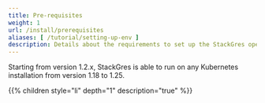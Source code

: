 ```yaml
---
title: Pre-requisites
weight: 1
url: /install/prerequisites
aliases: [ /tutorial/setting-up-env ]
description: Details about the requirements to set up the StackGres operator.
---
```


Starting from version 1.2.x, StackGres is able to run on any Kubernetes installation from version 1.18 to 1.25.

{{% children style="li" depth="1"  description="true" %}}
